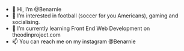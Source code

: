 - 👋 Hi, I’m @Benarnie
- 👀 I’m interested in football (soccer for you Americans), gaming and socialising. 
- 🌱 I’m currently learning Front End Web Development on theodinproject.com
- 📫 You can reach me on my instagram @Benarnie 

<!---
Benarnie/Benarnie is a ✨ special ✨ repository because its `README.md` (this file) appears on your GitHub profile.
You can click the Preview link to take a look at your changes.
--->
